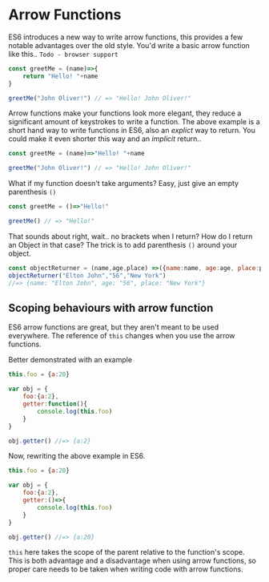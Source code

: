 # Arrow Functions

ES6 introduces a new way to write arrow functions, this provides a few notable advantages over the old style.
You'd write a basic arrow function like this..
`Todo - browser support`

```javascript
const greetMe = (name)=>{
    return "Hello! "+name
}

greetMe("John Oliver!") // => "Hello! John Oliver!"
```
Arrow functions make your functions look more elegant, they reduce a significant amount of keystrokes to write a function.
The above example is a short hand way to write functions in ES6, also an *explict* way to return. You could make it even shorter this way and an *implicit* return..

```javascript
const greetMe = (name)=>"Hello! "+name

greetMe("John Oliver!") // => "Hello! John Oliver!"
```

What if my function doesn't take arguments?
Easy, just give an empty parenthesis `()`


```javascript
const greetMe = ()=>"Hello!"

greetMe() // => "Hello!"
```
That sounds about right, wait.. no brackets when I return? How do I return an Object in that case?
The trick is to add parenthesis `()` around your object.

```javascript
const objectReturner = (name,age,place) =>({name:name, age:age, place:place})
objectReturner("Elton John","56","New York") 
//=> {name: "Elton John", age: "56", place: "New York"}
```

## Scoping behaviours with arrow function

ES6 arrow functions are great, but they aren't meant to be used everywhere. The reference of `this` changes when you use the arrow functions. 

Better demonstrated with an example 
```javascript
this.foo = {a:20}

var obj = {
	foo:{a:2},
	getter:function(){
		console.log(this.foo)
	}
}

obj.getter() //=> {a:2}
```

Now, rewriting the above example in ES6.

```javascript
this.foo = {a:20}

var obj = {
	foo:{a:2},
	getter:()=>{
		console.log(this.foo)
	}
}

obj.getter() //=> {a:20}
```
`this` here takes the scope of the parent relative to the function's scope. This is both advantage and a disadvantage when using arrow functions, so proper care needs to be taken when writing code with arrow functions.
